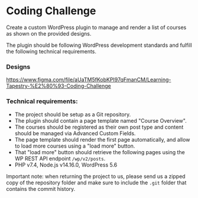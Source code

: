# Coding Challenge

Create a custom WordPress plugin to manage and render a list of courses as shown on the provided designs.

The plugin should be following WordPress development standards and fulfill the following technical requirements.

### Designs
https://www.figma.com/file/aUaTM5fKobKPI97qFmanCM/Learning-Tapestry-%E2%80%93-Coding-Challenge

### Technical requirements:
- The project should be setup as a Git repository.
- The plugin should contain a page template named "Course Overview".
- The courses should be registered as their own post type and content should be managed via Advanced Custom Fields.
- The page template should render the first page automatically, and allow to load more courses using a "load more" button.
- That "load more" button should retrieve the following pages using the WP REST API endpoint `/wp/v2/posts`.
- PHP v7.4, Node.js v14.16.0, WordPress 5.6

Important note: when returning the project to us, please send us a zipped copy of the repository folder and make sure to
include the `.git` folder that contains the commit history.